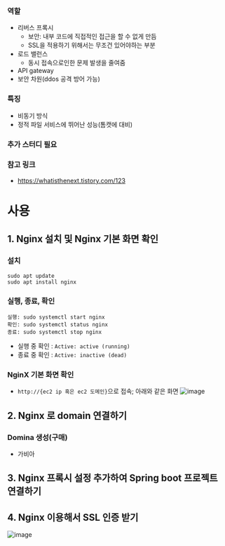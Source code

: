 ### 역할
- 리버스 프록시
  - 보안: 내부 코드에 직접적인 접근을 할 수 없게 만듬
  - SSL을 적용하기 위해서는 무조건 있어야하는 부분
- 로드 밸런스
  - 동시 접속으로인한 문제 발생을 줄여줌
- API gateway
- 보안 차원(ddos 공격 방어 가능)

### 특징
- 비동기 방식
- 정적 파일 서비스에 뛰어난 성능(톰캣에 대비)

### 추가 스터디 필요

### 참고 링크
- https://whatisthenext.tistory.com/123


# 사용

## 1. Nginx 설치 및 Nginx 기본 화면 확인
### 설치
  ```
  sudo apt update
  sudo apt install nginx
  ```
### 실행, 종료, 확인
  ```
  실행: sudo systemctl start nginx
  확인: sudo systemctl status nginx
  종료: sudo systemctl stop nginx
  ```
  - 실행 중 확인 : `Active: active (running)`
  - 종료 중 확인 : `Active: inactive (dead)`
### NginX 기본 화면 확인
  - `http://{ec2 ip 혹은 ec2 도메인}`으로 접속; 아래와 같은 화면
    ![image](https://github.com/hso8706/Useful/assets/103169947/7d7311f5-2300-4eef-a538-b3a8adde6da6)

## 2. Nginx 로 domain 연결하기
### Domina 생성(구매)
- 가비아 


## 3. Nginx 프록시 설정 추가하여 Spring boot 프로젝트 연결하기

## 4. Nginx 이용해서 SSL 인증 받기
  ![image](https://github.com/hso8706/Useful/assets/103169947/0db1648e-71f2-4d70-89ab-ee50779d67c5)